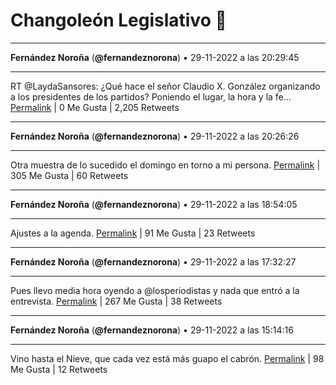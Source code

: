 # Changoleón Legislativo 🙈
*****
**Fernández Noroña** (**@fernandeznorona**) • 29-11-2022 a las 20:29:45
*****
RT @LaydaSansores: ¿Qué hace el señor Claudio X. González organizando a los presidentes de los partidos? Poniendo el lugar, la hora y la fe…
[Permalink](https://twitter.com/fernandeznorona/status/1597810086340046850) | 0 Me Gusta | 2,205 Retweets
*****
**Fernández Noroña** (**@fernandeznorona**) • 29-11-2022 a las 20:26:26
*****
Otra muestra de lo sucedido el domingo en torno a mi persona.
[Permalink](https://twitter.com/fernandeznorona/status/1597809254005501954) | 305 Me Gusta | 60 Retweets
*****
**Fernández Noroña** (**@fernandeznorona**) • 29-11-2022 a las 18:54:05
*****
Ajustes a la agenda.
[Permalink](https://twitter.com/fernandeznorona/status/1597786012398194688) | 91 Me Gusta | 23 Retweets
*****
**Fernández Noroña** (**@fernandeznorona**) • 29-11-2022 a las 17:32:27
*****
Pues llevo media hora oyendo a @losperiodistas y nada que entró a la entrevista.
[Permalink](https://twitter.com/fernandeznorona/status/1597765466923028482) | 267 Me Gusta | 38 Retweets
*****
**Fernández Noroña** (**@fernandeznorona**) • 29-11-2022 a las 15:14:16
*****
Vino hasta el Nieve, que cada vez está más guapo el cabrón.
[Permalink](https://twitter.com/fernandeznorona/status/1597730694658072576) | 98 Me Gusta | 12 Retweets